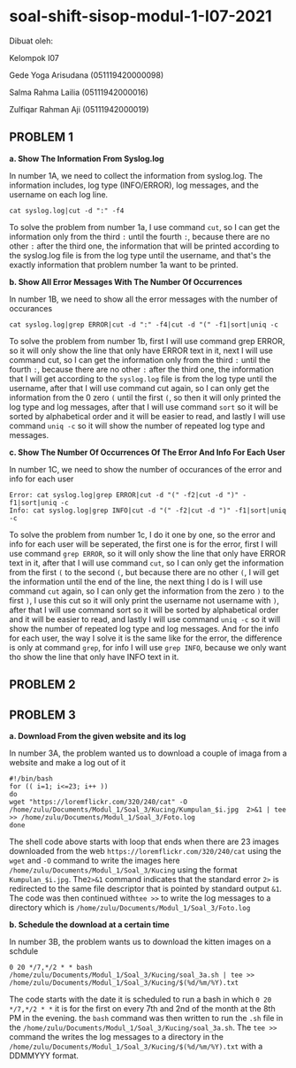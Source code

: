 # soal-shift-sisop-modul-1-I07-2021

Dibuat oleh:

Kelompok I07

Gede Yoga Arisudana (051119420000098)

Salma Rahma Lailia (05111942000016)

Zulfiqar Rahman Aji (05111942000019)



## PROBLEM 1

**a. Show The Information From Syslog.log**

In number 1A, we need to collect the information from syslog.log. The information includes, log type (INFO/ERROR), log messages, and the username on each log line.
```
cat syslog.log|cut -d ":" -f4
```

To solve the problem from number 1a, I use command `cut`, so I can get the information only from the third `:` until the fourth `:`, because there are no other `:` after the third one, the information that will be printed according to the syslog.log file is from the log type until the username, and that's the exactly information that problem number 1a want to be printed.

**b. Show All Error Messages With The Number Of Occurrences**

In number 1B, we need to show all the error messages with the number of occurances
```
cat syslog.log|grep ERROR|cut -d ":" -f4|cut -d "(" -f1|sort|uniq -c
```

To solve the problem from number 1b, first I will use command grep ERROR, so it will only show the line that only have ERROR text in it, next I will use command cut, so I can get the information only from the third `:` until the fourth `:`, because there are no other `:` after the third one, the information that I will get according to the `syslog.log` file is from the log type until the username, after that I will use command cut again, so I can only get the information from the 0 zero `(` until the first `(`, so then it will only printed the log type and log messages, after that I will use command `sort` so it will be sorted by alphabetical order and it will be easier to read, and lastly I will use command `uniq -c` so it will show the number of repeated log type and messages.

**c. Show The Number Of Occurrences Of The Error And Info For Each User**

In number 1C, we need to show the number of occurances of the error and info for each user
```
Error: cat syslog.log|grep ERROR|cut -d "(" -f2|cut -d ")" -f1|sort|uniq -c
Info: cat syslog.log|grep INFO|cut -d "(" -f2|cut -d ")" -f1|sort|uniq -c
```

To solve the problem from number 1c, I do it one by one, so the error and info for each user will be seperated, the first one is for the error, first I will use command `grep ERROR`, so it will only show the line that only have ERROR text in it, after that I will use command `cut`, so I can only get the information from the first `(` to the second `(`, but because there are no other `(`, I will get the information until the end of the line, the next thing I do is I will use command `cut` again, so I can only get the information from the zero `)` to the first `)`, I use this cut so it will only print the username not username with `)`, after that I will use command sort so it will be sorted by alphabetical order and it will be easier to read, and lastly I will use command `uniq -c` so it will show the number of repeated log type and log messages. And for the info for each user, the way I solve it is the same like for the error, the difference is only at command `grep`, for info I will use `grep INFO`, because we only want tho show the line that only have INFO text in it.

## PROBLEM 2

## PROBLEM 3

**a. Download From the given website and its log**

In number 3A, the problem wanted us to download a couple of imaga from a website and make a log out of it
```
#!/bin/bash
for (( i=1; i<=23; i++ ))
do
wget "https://loremflickr.com/320/240/cat" -O /home/zulu/Documents/Modul_1/Soal_3/Kucing/Kumpulan_$i.jpg  2>&1 | tee >> /home/zulu/Documents/Modul_1/Soal_3/Foto.log
done
```

The shell code above starts with loop that ends when there are 23 images downloaded from the web `https://loremflickr.com/320/240/cat` using the `wget` and `-O` command to write the images here `/home/zulu/Documents/Modul_1/Soal_3/Kucing` using the format `Kumpulan_$i.jpg`. The`2>&1` command indicates that the standard error `2>` is redirected to the same file descriptor that is pointed by standard output `&1`. The code was then continued with`tee >>` to write the log messages to a directory which is `/home/zulu/Documents/Modul_1/Soal_3/Foto.log`

**b. Schedule the download at a certain time**

In number 3B, the problem wants us to download the kitten images on a schdule
```
0 20 */7,*/2 * * bash /home/zulu/Documents/Modul_1/Soal_3/Kucing/soal_3a.sh | tee >> /home/zulu/Documents/Modul_1/Soal_3/Kucing/$(%d/%m/%Y).txt
```

The code starts with the date it is scheduled to run  a bash in which `0 20 */7,*/2 * *` it is for the first on every 7th and 2nd of the month at the 8th PM in the evening. the `bash` command was then written to run the `.sh` file in the `/home/zulu/Documents/Modul_1/Soal_3/Kucing/soal_3a.sh`. The `tee >>` command the writes the log messages to a directory in the `/home/zulu/Documents/Modul_1/Soal_3/Kucing/$(%d/%m/%Y).txt` with a DDMMYYY format.
